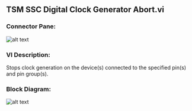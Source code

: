 ## **TSM SSC Digital Clock Generator Abort.vi**
### Connector Pane:
![alt text](/Instrument%20Control/Digital/Clock%20Generation/TSM%20SSC%20Digital%20Clock%20Generator%20Abort.vic.png "TSM SSC Digital Clock Generator Abort.vi connector pane")

### VI Description:
Stops clock generation on the device(s) connected to the specified pin(s) and pin group(s).

### Block Diagram:
![alt text](/Instrument%20Control/Digital/Clock%20Generation/TSM%20SSC%20Digital%20Clock%20Generator%20Abort.vid.png "TSM SSC Digital Clock Generator Abort.vi block diagram")

